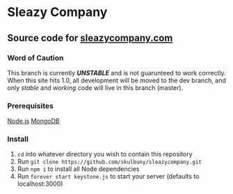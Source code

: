# Sleazy Company
## Source code for [sleazycompany.com](http://sleazycompany.com)

### Word of Caution
This branch is currently ***UNSTABLE*** and is not guarunteed to work correctly. When this site hits 1.0, all development will be moved to the dev branch, and only *stable* and *working* code will live in this branch (master).

### Prerequisites
[Node.js](http://nodejs.org)
[MongoDB](http://mongodb.org)

### Install
1. `cd` into whatever directory you wish to contain this repository
2. Run `git clone https://github.com/skulbuny/sleazycompany.git`
3. Run `npm i` to install all Node dependencies
4. Run `forever start keystone.js` to start your server (defaults to localhost:3000)